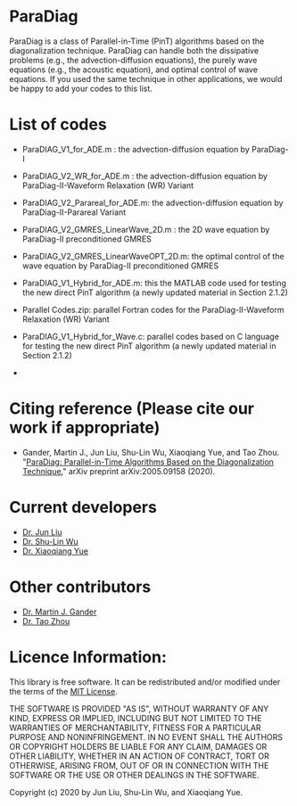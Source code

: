 # ParaDiag
ParaDiag is a class of Parallel-in-Time (PinT) algorithms based on the diagonalization technique. 
ParaDiag can handle both the dissipative problems (e.g., the advection-diffusion equations),
the purely wave equations (e.g., the acoustic equation), and optimal control of wave equations.
If you used the same technique in other applications, we would be happy to add your codes to this list.

# List of codes

- ParaDIAG_V1_for_ADE.m : the advection-diffusion equation by ParaDiag-I 
- ParaDIAG_V2_WR_for_ADE.m : the advection-diffusion equation by ParaDiag-II-Waveform Relaxation (WR) Variant
- ParaDIAG_V2_Parareal_for_ADE.m: the advection-diffusion equation by ParaDiag-II-Parareal Variant
- ParaDIAG_V2_GMRES_LinearWave_2D.m : the 2D wave equation by ParaDiag-II preconditioned GMRES
- ParaDIAG_V2_GMRES_LinearWaveOPT_2D.m: the optimal control of the wave equation by ParaDiag-II preconditioned GMRES
- ParaDIAG_V1_Hybrid_for_ADE.m: this the MATLAB code used for testing the new direct PinT algorithm (a newly updated material in Section 2.1.2)

- Parallel Codes.zip: parallel Fortran codes for the ParaDiag-II-Waveform Relaxation (WR) Variant
- ParaDIAG_V1_Hybrid_for_Wave.c: parallel codes based on C language for testing the new direct PinT algorithm (a newly updated material in Section 2.1.2)
- 
# Citing reference (Please cite our work if appropriate)
- Gander, Martin J., Jun Liu, Shu-Lin Wu, Xiaoqiang Yue, and Tao Zhou. 
"[ParaDiag: Parallel-in-Time Algorithms Based on the Diagonalization Technique.](https://arxiv.org/abs/2005.09158)" arXiv preprint arXiv:2005.09158 (2020).

# Current developers
- [Dr. Jun Liu](https://junliu2050.github.io/)
- [Dr. Shu-Lin Wu](https://www.researchgate.net/profile/Shu_Lin_Wu)
- [Dr. Xiaoqiang Yue](https://scholar.google.com/citations?user=oMMBhwgAAAAJ&hl=en)

# Other contributors
- [Dr. Martin J. Gander](https://www.unige.ch/~gander/)
- [Dr. Tao Zhou](http://lsec.cc.ac.cn/~tzhou/)

# Licence Information: 

This library is free software. 
It can be redistributed and/or modified under the terms of the [MIT License](https://opensource.org/licenses/MIT).

THE SOFTWARE IS PROVIDED "AS IS", WITHOUT WARRANTY OF ANY KIND, EXPRESS OR IMPLIED, 
INCLUDING BUT NOT LIMITED TO THE WARRANTIES OF MERCHANTABILITY, FITNESS FOR A PARTICULAR PURPOSE AND NONINFRINGEMENT. 
IN NO EVENT SHALL THE AUTHORS OR COPYRIGHT HOLDERS BE LIABLE FOR ANY CLAIM, DAMAGES OR OTHER LIABILITY, 
WHETHER IN AN ACTION OF CONTRACT, TORT OR OTHERWISE, ARISING FROM, OUT OF OR IN CONNECTION WITH THE SOFTWARE 
OR THE USE OR OTHER DEALINGS IN THE SOFTWARE.

Copyright (c) 2020 by Jun Liu, Shu-Lin Wu, and Xiaoqiang Yue.
